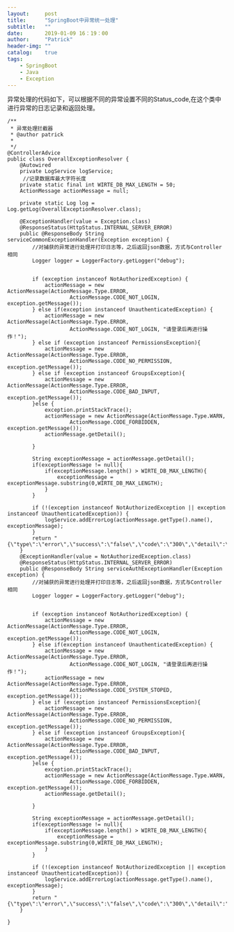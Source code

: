 ```yaml
---
layout:     post
title:      "SpringBoot中异常统一处理"
subtitle:   ""
date:       2019-01-09 16：19：00
author:     "Patrick"
header-img: ""
catalog:    true
tags:
    - SpringBoot
    - Java
    - Exception
---
```

异常处理的代码如下，可以根据不同的异常设置不同的Status_code,在这个类中进行异常的日志记录和返回处理。

	/**
	 * 异常处理拦截器
	 * @author patrick
	 *
	 */
	@ControllerAdvice
	public class OverallExceptionResolver {
		@Autowired
		private LogService logService;
		 //记录数据库最大字符长度  
	    private static final int WIRTE_DB_MAX_LENGTH = 50; 
	    ActionMessage actionMessage = null;
		
		private static Log log = Log.getLog(OverallExceptionResolver.class);
		
	    @ExceptionHandler(value = Exception.class)
		@ResponseStatus(HttpStatus.INTERNAL_SERVER_ERROR)
	    public @ResponseBody String serviceCommonExceptionHandler(Exception exception) {
	        //对捕获的异常进行处理并打印日志等，之后返回json数据，方式与Controller相同
			Logger logger = LoggerFactory.getLogger("debug");
	
	    	
			if (exception instanceof NotAuthorizedException) {
				actionMessage = new ActionMessage(ActionMessage.Type.ERROR,
						ActionMessage.CODE_NOT_LOGIN, exception.getMessage());
			} else if(exception instanceof UnauthenticatedException) {
				actionMessage = new ActionMessage(ActionMessage.Type.ERROR,
						ActionMessage.CODE_NOT_LOGIN, "请登录后再进行操作！");
			} else if (exception instanceof PermissionsException){
				actionMessage = new ActionMessage(ActionMessage.Type.ERROR,
						ActionMessage.CODE_NO_PERMISSION, exception.getMessage());
			} else if (exception instanceof GroupsException){
				actionMessage = new ActionMessage(ActionMessage.Type.ERROR,
						ActionMessage.CODE_BAD_INPUT, exception.getMessage());
			}else {
				exception.printStackTrace();
				actionMessage = new ActionMessage(ActionMessage.Type.WARN, 
						ActionMessage.CODE_FORBIDDEN, exception.getMessage());
				actionMessage.getDetail();
				
			}
			
			String exceptionMessage = actionMessage.getDetail();  
	        if(exceptionMessage != null){  
	            if(exceptionMessage.length() > WIRTE_DB_MAX_LENGTH){  
	                exceptionMessage = exceptionMessage.substring(0,WIRTE_DB_MAX_LENGTH);  
	            }  
	        } 
	        
			if (!(exception instanceof NotAuthorizedException || exception instanceof UnauthenticatedException)) {
				logService.addErrorLog(actionMessage.getType().name(), exceptionMessage);
			}
	        return "{\"type\":\"error\",\"success\":\"false\",\"code\":\"300\",\"detail\":\""+exception.getMessage()+"\"}";
	    }
	    @ExceptionHandler(value = NotAuthorizedException.class)
		@ResponseStatus(HttpStatus.INTERNAL_SERVER_ERROR)
	    public @ResponseBody String serviceAuthExceptionHandler(Exception exception) {
	        //对捕获的异常进行处理并打印日志等，之后返回json数据，方式与Controller相同
			Logger logger = LoggerFactory.getLogger("debug");
	
	    	
			if (exception instanceof NotAuthorizedException) {
				actionMessage = new ActionMessage(ActionMessage.Type.ERROR,
						ActionMessage.CODE_NOT_LOGIN, exception.getMessage());
			} else if(exception instanceof UnauthenticatedException) {
				actionMessage = new ActionMessage(ActionMessage.Type.ERROR,
						ActionMessage.CODE_NOT_LOGIN, "请登录后再进行操作！");
				actionMessage = new ActionMessage(ActionMessage.Type.ERROR,
						ActionMessage.CODE_SYSTEM_STOPED, exception.getMessage());
			} else if (exception instanceof PermissionsException){
				actionMessage = new ActionMessage(ActionMessage.Type.ERROR,
						ActionMessage.CODE_NO_PERMISSION, exception.getMessage());
			} else if (exception instanceof GroupsException){
				actionMessage = new ActionMessage(ActionMessage.Type.ERROR,
						ActionMessage.CODE_BAD_INPUT, exception.getMessage());
			}else {
				exception.printStackTrace();
				actionMessage = new ActionMessage(ActionMessage.Type.WARN, 
						ActionMessage.CODE_FORBIDDEN, exception.getMessage());
				actionMessage.getDetail();
				
			}
			
			String exceptionMessage = actionMessage.getDetail();  
	        if(exceptionMessage != null){  
	            if(exceptionMessage.length() > WIRTE_DB_MAX_LENGTH){  
	                exceptionMessage = exceptionMessage.substring(0,WIRTE_DB_MAX_LENGTH);  
	            }  
	        } 
	        
			if (!(exception instanceof NotAuthorizedException || exception instanceof UnauthenticatedException)) {
				logService.addErrorLog(actionMessage.getType().name(), exceptionMessage);
			}
	        return "{\"type\":\"error\",\"success\":\"false\",\"code\":\"300\",\"detail\":"+exception.getMessage()+"\"}";
	    }
	
	}

